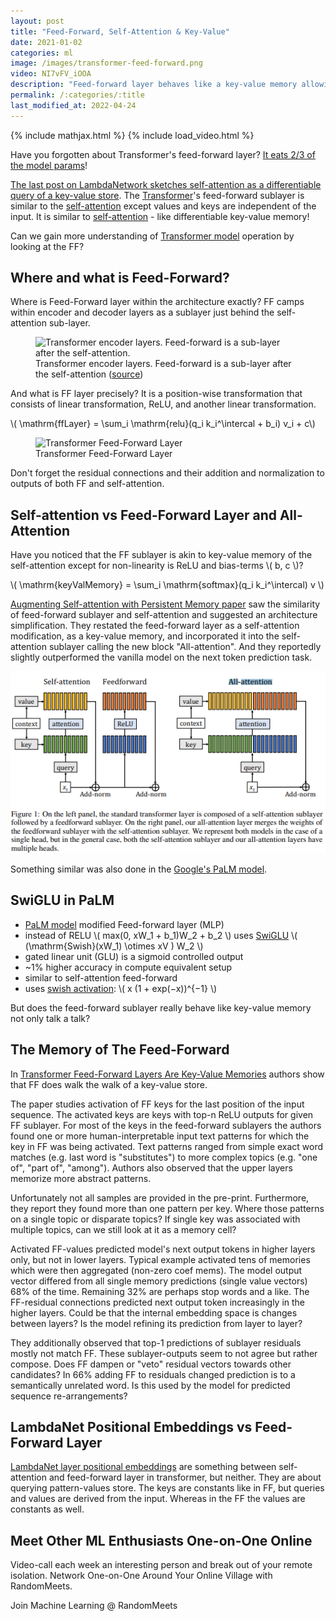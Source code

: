 ```yaml
---
layout: post
title: "Feed-Forward, Self-Attention & Key-Value"
date: 2021-01-02
categories: ml
image: /images/transformer-feed-forward.png
video: NI7vFV_iOOA
description: "Feed-forward layer behaves like a key-value memory allowing modification to all-attention: a self-attention inspired modification similar to SwiGLU."
permalink: /:categories/:title
last_modified_at: 2022-04-24
---
```


{% include mathjax.html %}
{% include load_video.html %}


Have you forgotten about Transformer's feed-forward layer? [It eats 2/3 of the model params](https://arxiv.org/pdf/2012.14913v1.pdf)!

[The last post on LambdaNetwork sketches self-attention as a differentiable query of a key-value store](/ml/Lamda-Networks-Transform-Self-Attention).
The [Transformer](/ml/transformers-self-attention-mechanism-simplified)'s feed-forward sublayer is similar to the [self-attention](/ml/transformers-self-attention-mechanism-simplified) except values and keys are independent of the input.
It is similar to [self-attention](/ml/transformers-self-attention-mechanism-simplified) - like differentiable key-value memory!

Can we gain more understanding of [Transformer model](/ml/transformers-self-attention-mechanism-simplified) operation by looking at the FF?

## Where and what is Feed-Forward?

Where is Feed-Forward layer within the architecture exactly?
FF camps within encoder and decoder layers as a sublayer just behind the self-attention sub-layer.

<figure class="figure">
    <img
        class="figure-img img-fluid rounded lazyload"
        alt="Transformer encoder layers. Feed-forward is a sub-layer after the self-attention."
        data-src="/images/transformer-layers-encoder.jpg"
        style="width: 300px"
    >
    <figcaption class="figure-caption">
        Transformer encoder layers. Feed-forward is a sub-layer after the self-attention (<a href="https://papers.nips.cc/paper/2017/file/3f5ee243547dee91fbd053c1c4a845aa-Paper.pdf">source</a>)
    </figcaption>
</figure>

And what is FF layer precisely?
It is a position-wise transformation that consists of linear transformation, ReLU, and another linear transformation.

\\( \mathrm{ffLayer} = \sum_i \mathrm{relu}(q_i k_i^\intercal + b_i) v_i + c\\)


<figure class="figure">
    <img
        class="figure-img img-fluid rounded lazyload"
        alt="Transformer Feed-Forward Layer"
        data-src="/images/transformer-feed-forward.png"
        style="width: 400px"
>
    <figcaption class="figure-caption">
        Transformer Feed-Forward Layer 
    </figcaption>
</figure>

Don't forget the residual connections and their addition and normalization to outputs of both FF and self-attention.


## Self-attention vs Feed-Forward Layer and All-Attention

Have you noticed that the FF sublayer is akin to key-value memory of the self-attention except for non-linearity is ReLU and bias-terms \\( b, c \\)?

\\( \mathrm{keyValMemory} = \sum_i \mathrm{softmax}(q_i k_i^\intercal) v \\)

[Augmenting Self-attention with Persistent Memory paper](https://arxiv.org/pdf/1907.01470.pdf) saw the similarity of feed-forward sublayer and self-attention and suggested an architecture simplification.
They restated the feed-forward layer as a self-attention modification, as a key-value memory, and incorporated it into the self-attention sublayer calling the new block "All-attention".
And they reportedly slightly outperformed the vanilla model on the next token prediction task.

![All-attention: feed-forward layer restated as self-attention](/images/all-attention-feed-forward-as-self-attention.png)

Something similar was also done in the [Google's PaLM model](/ml/googles-pathways-language-model-and-chain-of-thought).


## SwiGLU in PaLM
- [PaLM model](/ml/googles-pathways-language-model-and-chain-of-thought) modified Feed-forward layer (MLP)
- instead of RELU \\( max(0, xW_1 + b_1)W_2 + b_2 \\) uses [SwiGLU](https://arxiv.org/pdf/2002.05202.pdf) \\( (\mathrm{Swish}(xW_1) \otimes xV ) W_2 \\)
- gated linear unit (GLU) is a sigmoid controlled output
- ~1% higher accuracy in compute equivalent setup
- similar to self-attention feed-forward
- uses [swish activation](https://arxiv.org/pdf/1710.05941v1.pdf?source=post_page): \\( x (1 + exp(−x))^{−1} \\)


But does the feed-forward sublayer really behave like key-value memory not only talk a talk?


## The Memory of The Feed-Forward

In [Transformer Feed-Forward Layers Are Key-Value Memories](https://arxiv.org/pdf/2012.14913v1.pdf) authors show that FF does walk the walk of a key-value store.

The paper studies activation of FF keys for the last position of the input sequence.
The activated keys are  keys with top-n ReLU outputs for given FF sublayer.
For most of the keys in the feed-forward sublayers the authors found one or more human-interpretable input text patterns for which the key in FF was being activated.
Text patterns ranged from simple exact word matches (e.g. last word is "substitutes") to more complex topics (e.g. "one of", "part of", "among").
Authors also observed that the upper layers memorize more abstract patterns.

Unfortunately not all samples are provided in the pre-print.
Furthermore, they report they found more than one pattern per key.
Where those patterns on a single topic or disparate topics?
If single key was associated with multiple topics, can we still look at it as a memory cell?

Activated FF-values predicted model's next output tokens in higher layers only, but not in lower layers.
Typical example activated tens of memories which were then aggregated (non-zero coef mems).
The model output vector differed from all single memory predictions (single value vectors) 68% of the time.
Remaining 32% are perhaps stop words and a like.
The FF-residual connections predicted next output token increasingly in the higher layers.
Could be that the internal embedding space is changes between layers?
Is the model refining its prediction from layer to layer?

They additionally observed that top-1 predictions of sublayer residuals mostly not match FF.
These sublayer-outputs seem to not agree but rather compose.
Does FF dampen or "veto" residual vectors towards other candidates?
In 66% adding FF to residuals changed prediction is to a semantically unrelated word.
Is this used by the model for predicted sequence re-arrangements?

## LambdaNet Positional Embeddings vs Feed-Forward Layer

[LambdaNet layer positional embeddings](/ml/Lamda-Networks-Transform-Self-Attention) are something between self-attention and feed-forward layer in transformer, but neither.
They are about querying pattern-values store.
The keys are constants like in FF, but queries and values are derived from the input.
Whereas in the FF the values are constants as well.


## Meet Other ML Enthusiasts One-on-One Online

Video-call each week an interesting person and break out of your remote isolation.
Network One-on-One Around Your Online Village with RandomMeets.

<a class="btn btn-info" style="text-decoration: none;" href="https://randommeets.com/invite/eyJncm91cF9pZCI6IjZhMzNkMTVjLTc0NjItNGFhMS1hNTc0LWM1NTUwMWQ4NWNkZiJ9.X76oug.2563ghpMTzbST9KPHerGeDqhXRY">
    Join Machine Learning @ RandomMeets
</a>
